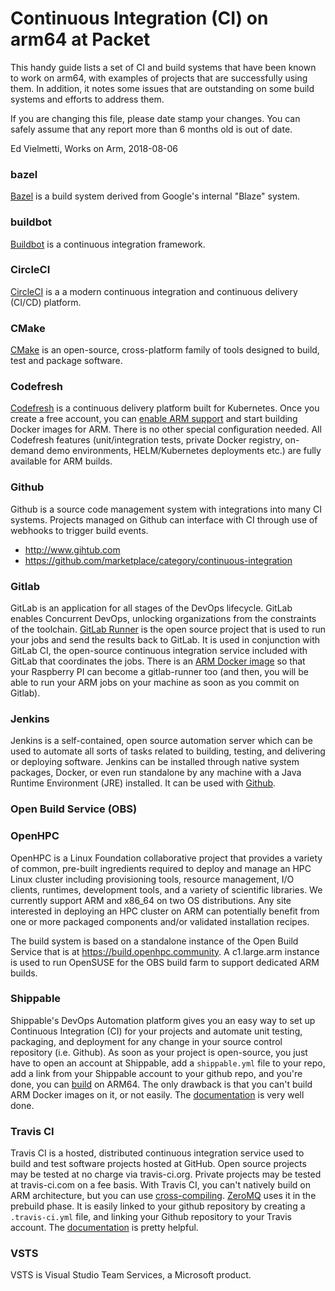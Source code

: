 # Continuous Integration (CI) on arm64 at Packet

This handy guide lists a set of CI and build systems that have been known to work
on arm64, with examples of projects that are successfully using them.
In addition, it notes some issues that are outstanding on some build systems
and efforts to address them.

If you are changing this file, please date stamp your changes. 
You can safely assume that any report more than 6 months old
is out of date.

Ed Vielmetti, Works on Arm, 2018-08-06

### bazel

[Bazel](https://bazel.build/) is a build system derived from Google's internal "Blaze" system.

### buildbot

[Buildbot](https://buildbot.net/) is a continuous integration framework.

### CircleCI

[CircleCI](https://circleci.com/) is a a modern continuous integration and continuous delivery (CI/CD) platform.

### CMake

[CMake](https://cmake.org/) is an open-source, cross-platform family of tools designed to build, test and package software.

### Codefresh

[Codefresh](https://codefresh.io/) is a continuous delivery platform built for Kubernetes. Once you create a free account, you can [enable ARM support](https://codefresh.io/docs/docs/incubation/arm-support/) and start building Docker images for ARM. There is no other special configuration needed. All Codefresh features (unit/integration tests, private Docker registry, on-demand demo environments, HELM/Kubernetes deployments etc.) are fully available for ARM builds.

### Github

Github is a source code management system with integrations into many
CI systems. Projects managed on Github can interface with CI through
use of webhooks to trigger build events.

* http://www.gihtub.com
* https://github.com/marketplace/category/continuous-integration

### Gitlab

GitLab is an application for all stages of the DevOps lifecycle. GitLab enables Concurrent DevOps, unlocking organizations from the constraints of the toolchain. 
[GitLab Runner](https://docs.gitlab.com/runner/) is the open source project that is used to run your jobs and send the results back to GitLab. It is used in conjunction with GitLab CI, the open-source continuous integration service included with GitLab that coordinates the jobs.
There is an [ARM Docker image](https://gitlab.com/ulm0/gitlab-runner) so that your Raspberry PI can become a gitlab-runner too (and then, you will be able to run your ARM jobs on your machine as soon as you commit on Gitlab).

### Jenkins

Jenkins is a self-contained, open source automation server which can be used to automate all sorts of tasks related to building, testing, and delivering or deploying software.
Jenkins can be installed through native system packages, Docker, or even run standalone by any machine with a Java Runtime Environment (JRE) installed.
It can be used with [Github](https://jenkins.io/solutions/github/).

### Open Build Service (OBS)

### OpenHPC

OpenHPC is a Linux Foundation collaborative project that provides a variety of common, pre-built ingredients required to deploy and manage an HPC Linux cluster including provisioning tools, resource management, I/O clients, runtimes, development tools, and a variety of scientific libraries. We currently support ARM and x86_64 on two OS distributions. Any site interested in deploying an HPC cluster on ARM can potentially benefit from one or more packaged components and/or validated installation recipes.

The build system is based on a standalone instance of the Open Build Service that is at https://build.openhpc.community. A c1.large.arm instance is used to run OpenSUSE for the OBS build farm to support dedicated ARM builds.

### Shippable

Shippable's DevOps Automation platform gives you an easy way to set up Continuous Integration (CI) for your projects and automate unit testing, packaging, and deployment for any change in your source control repository (i.e. Github). As soon as your project is open-source, you just have to open an account at Shippable, add a `shippable.yml` file to your repo, add a link from your Shippable account to your github repo, and you're done, you can [build](https://github.com/gounthar/docker-adb/tree/stretch) on ARM64.
The only drawback is that you can't build ARM Docker images on it, or not easily. The [documentation](http://docs.shippable.com/platform/tutorial/workflow/run-ci-builds-on-arm/) is very well done.

### Travis CI

Travis CI is a hosted, distributed continuous integration service used to build and test software projects hosted at GitHub.
Open source projects may be tested at no charge via travis-ci.org. Private projects may be tested at travis-ci.com on a fee basis.
With Travis CI, you can't natively build on ARM architecture, but you can use [cross-compiling](https://github.com/gounthar/minitouch/blob/master/.travis.yml). [ZeroMQ](https://github.com/zeromq/zeromq.js/) uses it in the prebuild phase. It is easily linked to your github repository by creating a `.travis-ci.yml` file, and linking your Github repository to your Travis account. The [documentation](https://docs.travis-ci.com/user/getting-started/) is pretty helpful.

### VSTS

VSTS is Visual Studio Team Services, a Microsoft product.
